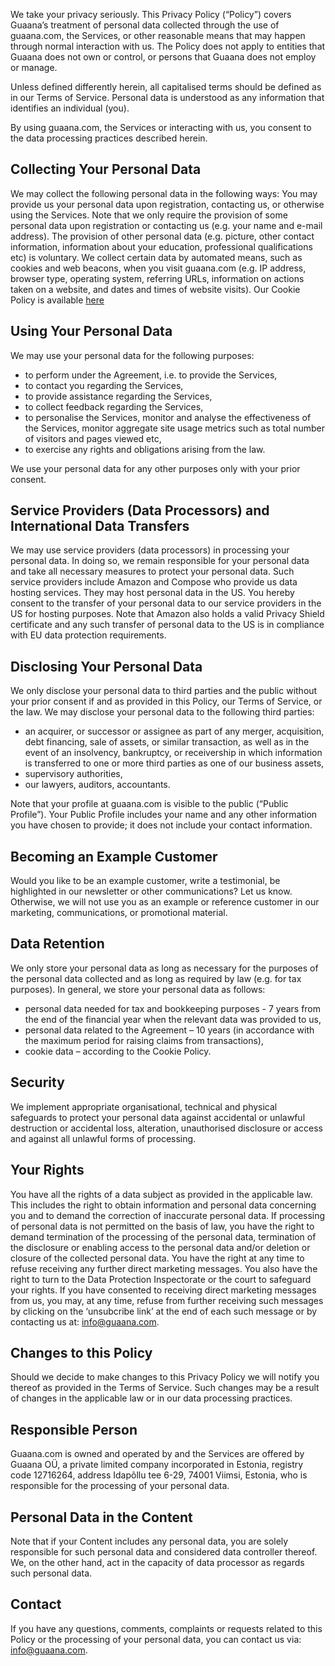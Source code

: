 We take your privacy seriously. This Privacy Policy (“Policy”) covers Guaana’s treatment of personal data collected through the use of guaana.com, the Services, or other reasonable means that may happen through normal interaction with us. The Policy does not apply to entities that Guaana does not own or control, or persons that Guaana does not employ or manage. 

Unless defined differently herein, all capitalised terms should be defined as in our Terms of Service. Personal data is understood as any information that identifies an individual (you). 

By using guaana.com, the Services or interacting with us, you consent to the data processing practices described herein.

## Collecting Your Personal Data 

We may collect the following personal data in the following ways:
You may provide us your personal data upon registration, contacting us, or otherwise using the Services. Note that we only require the provision of some personal data upon registration or contacting us (e.g. your name and e-mail address). The provision of other personal data (e.g. picture, other contact information, information about your education, professional qualifications etc) is voluntary.
We collect certain data by automated means, such as cookies and web beacons, when you visit guaana.com (e.g. IP address, browser type, operating system, referring URLs, information on actions taken on a website, and dates and times of website visits). Our Cookie Policy is available [here](https://www.guaana.com/about/cookies) 

## Using Your Personal Data
We may use your personal data for the following purposes:
*	to perform under the Agreement, i.e. to provide the Services,
*	to contact you regarding the Services,
*	to provide assistance regarding the Services,
*	to collect feedback regarding the Services,
*	to personalise the Services, monitor and analyse the effectiveness of the Services, monitor aggregate site usage metrics such as total number of visitors and pages viewed etc,
*	to exercise any rights and obligations arising from the law.

We use your personal data for any other purposes only with your prior consent.

## Service Providers (Data Processors) and International Data Transfers

We may use service providers (data processors) in processing your personal data. In doing so, we remain responsible for your personal data and take all necessary measures to protect your personal data.
Such service providers include Amazon and Compose who provide us data hosting services. They may host personal data in the US. You hereby consent to the transfer of your personal data to our service providers in the US for hosting purposes. Note that Amazon also holds a valid Privacy Shield certificate and any such transfer of personal data to the US is in compliance with EU data protection requirements.

## Disclosing Your Personal Data

We only disclose your personal data to third parties and the public without your prior consent if and as provided in this Policy, our Terms of Service, or the law. We may disclose your personal data to the following third parties:
*	an acquirer, or successor or assignee as part of any merger, acquisition, debt financing, sale of assets, or similar transaction, as well as in the event of an insolvency, bankruptcy, or receivership in which information is transferred to one or more third parties as one of our business assets,
*	supervisory authorities,
*	our lawyers, auditors, accountants. 

Note that your profile at guaana.com is visible to the public (“Public Profile”). Your Public Profile includes your name and any other information you have chosen to provide; it does not include your contact information.  

## Becoming an Example Customer

Would you like to be an example customer, write a testimonial, be highlighted in our newsletter or other communications? Let us know. Otherwise, we will not use you as an example or reference customer in our marketing, communications, or promotional material. 

## Data Retention

We only store your personal data as long as necessary for the purposes of the personal data collected and as long as required by law (e.g. for tax purposes). In general, we store your personal data as follows: 
*	personal data needed for tax and bookkeeping purposes - 7 years from the end of the financial year when the relevant data was provided to us,
*	personal data related to the Agreement – 10 years (in accordance with the maximum period for raising claims from transactions),
*	cookie data – according to the Cookie Policy. 

## Security

We implement appropriate organisational, technical and physical safeguards to protect your personal data against accidental or unlawful destruction or accidental loss, alteration, unauthorised disclosure or access and against all unlawful forms of processing.

## Your Rights

You have all the rights of a data subject as provided in the applicable law. This includes the right to obtain information and personal data concerning you and to demand the correction of inaccurate personal data. If processing of personal data is not permitted on the basis of law, you have the right to demand termination of the processing of the personal data, termination of the disclosure or enabling access to the personal data and/or deletion or closure of the collected personal data. You have the right at any time to refuse receiving any further direct marketing messages. You also have the right to turn to the Data Protection Inspectorate or the court to safeguard your rights. 
If you have consented to receiving direct marketing messages from us, you may, at any time, refuse from further receiving such messages by clicking on the ‘unsubcribe link’ at the end of each such message or by contacting us at: info@guaana.com. 

## Changes to this Policy

Should we decide to make changes to this Privacy Policy we will notify you thereof as provided in the Terms of Service. Such changes may be a result of changes in the applicable law or in our data processing practices. 

## Responsible Person

Guaana.com is owned and operated by and the Services are offered by Guaana OÜ, a private limited company incorporated in Estonia, registry code 12716264, address Idapõllu tee 6-29, 74001 Viimsi, Estonia, who is responsible for the processing of your personal data.	

## Personal Data in the Content

Note that if your Content includes any personal data, you are solely responsible for such personal data and considered data controller thereof. We, on the other hand, act in the capacity of data processor as regards such personal data. 

## Contact
If you have any questions, comments, complaints or requests related to this Policy or the processing of your personal data, you can contact us via: info@guaana.com. 
